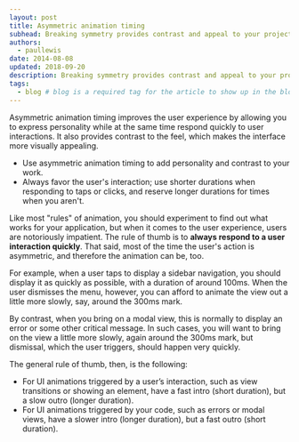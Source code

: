 ```yaml
---
layout: post
title: Asymmetric animation timing
subhead: Breaking symmetry provides contrast and appeal to your projects. Learn when and how to apply this to your projects.
authors:
  - paullewis
date: 2014-08-08
updated: 2018-09-20
description: Breaking symmetry provides contrast and appeal to your projects. Learn when and how to apply this to your projects.
tags:
  - blog # blog is a required tag for the article to show up in the blog.
---
```


Asymmetric animation timing improves the user experience by allowing you to express personality while at the same time respond quickly to user interactions. It also provides contrast to the feel, which makes the interface more visually appealing.

* Use asymmetric animation timing to add personality and contrast to your work.
* Always favor the user's interaction; use shorter durations when responding to taps or clicks, and reserve longer durations for times when you aren't.


Like most "rules" of animation, you should experiment to find out what works for your application, but when it comes to the user experience, users are notoriously impatient. The rule of thumb is to **always respond to a user interaction quickly**. That said, most of the time the user's action is asymmetric, and therefore the animation can be, too.

For example, when a user taps to display a sidebar navigation, you should display it as quickly as possible, with a duration of around 100ms. When the user dismisses the menu, however, you can afford to animate the view out a little more slowly, say, around the 300ms mark.

By contrast, when you bring on a modal view, this is normally to display an error or some other critical message. In such cases, you will want to bring on the view a little more slowly, again around the 300ms mark, but dismissal, which the user triggers, should happen very quickly.

The general rule of thumb, then, is the following:

* For UI animations triggered by a user’s interaction, such as view transitions or showing an element, have a fast intro (short duration), but a slow outro (longer duration).
* For UI animations triggered by your code, such as errors or modal views, have a slower intro (longer duration), but a fast outro (short duration).
